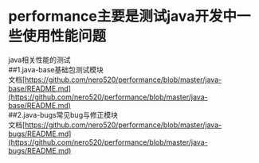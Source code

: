 # performance主要是测试java开发中一些使用性能问题
java相关性能的测试<br />
##1.java-base基础包测试模块<br />
文档[https://github.com/nero520/performance/blob/master/java-base/README.md](https://github.com/nero520/performance/blob/master/java-base/README.md)<br />
##2.java-bugs常见bug与修正模块<br />
文档[https://github.com/nero520/performance/blob/master/java-bugs/README.md](https://github.com/nero520/performance/blob/master/java-bugs/README.md)<br />


